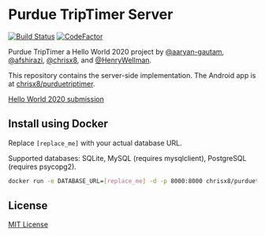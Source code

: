 # Purdue TripTimer Server

[![Build Status](https://github.com/chrisx8/purduetriptimer-server/workflows/build/badge.svg)](https://github.com/chrisx8/purduetriptimer-server/actions?query=workflow%3Abuild)
[![CodeFactor](https://www.codefactor.io/repository/github/chrisx8/purduetriptimer-server/badge)](https://www.codefactor.io/repository/github/chrisx8/purduetriptimer-server)

Purdue TripTimer a Hello World 2020 project by [@aaryan-gautam](https://github.com/aaryan-gautam), [@afshirazi](https://github.com/afshirazi), [@chrisx8](https://github.com/chrisx8), and [@HenryWellman](https://github.com/HenryWellman).

This repository contains the server-side implementation. The Android app is at [chrisx8/purduetriptimer](https://github.com/chrisx8/purduetriptimer).

[Hello World 2020 submission](https://devpost.com/software/purdue-triptimer)

## Install using Docker

Replace `[replace_me]` with your actual database URL. 

Supported databases: SQLite, MySQL (requires mysqlclient), PostgreSQL (requires psycopg2). 

```bash
docker run -e DATABASE_URL=[replace_me] -d -p 8000:8000 chrisx8/purduetriptimer-server
```

## License

[MIT License](LICENSE)
